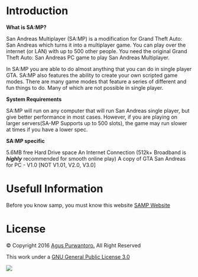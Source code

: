 <h1>Introduction</h1>

<b> What is SA:MP? </b>
<p>San Andreas Multiplayer (SA:MP) is a modification for Grand Theft Auto: San Andreas which turns it into a multiplayer game. You can play over the internet (or LAN) with up to 500 other people. You need the original Grand Theft Auto: San Andreas PC game to play San Andreas Multiplayer.
</p><p>In SA:MP you are able to do almost anything that you can do in single player GTA. SA:MP also features the ability to create your own scripted game modes. There are many game modes that feature a series of different and fun things to do. Many of which are not possible in single player.
</p>
<b> System Requirements </b>
<p>SA:MP will run on any computer that will run San Andreas single player, but give better performance in most cases.  However, if you are  playing on larger servers(SA-MP Supports up to 500 slots), the game may run slower at times if you have a lower spec.
</p>
<b>SA:MP specific</b>
<p>5.6MB free Hard Drive space
An Internet Connection (512k+ Broadband is <i><b>highly</b></i> recommended for smooth online play)
A copy of GTA San Andreas for PC - V1.0 [NOT V1.01, V2.0, V3.0]</p>

<h1>Usefull Information</h3>
Before you know samp, you must know this website
<a href="http://sa-mp.com">SAMP Website</a>

<h1>License</h1>

© Copyright 2016 <a href="https://www.facebook.com/" target="_blank">Agus Purwantoro.</a> All Right Reserved

This work under a <a href="http://www.gnu.org/licenses/gpl-3.0.en.html" target="_blank">GNU General Public License 3.0</a>

<a href="http://www.gnu.org/licenses/gpl-3.0.en.html" target="_blank"><img src="https://camo.githubusercontent.com/d97ef5d63414e396202e567b6b46adbe3f75bf3e/687474703a2f2f692e6372656174697665636f6d6d6f6e732e6f72672f6c2f62792d6e632d73612f332e302f61752f38387833312e706e67">


